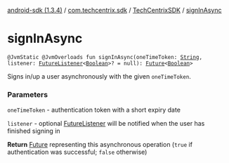[android-sdk (1.3.4)](../../index.md) / [com.techcentrix.sdk](../index.md) / [TechCentrixSDK](index.md) / [signInAsync](./sign-in-async.md)

# signInAsync

`@JvmStatic @JvmOverloads fun signInAsync(oneTimeToken: `[`String`](https://kotlinlang.org/api/latest/jvm/stdlib/kotlin/-string/index.html)`, listener: `[`FutureListener`](../../com.techcentrix.sdk.util/-future-listener/index.md)`<`[`Boolean`](https://kotlinlang.org/api/latest/jvm/stdlib/kotlin/-boolean/index.html)`>? = null): `[`Future`](https://docs.oracle.com/javase/6/docs/api/java/util/concurrent/Future.html)`<`[`Boolean`](https://kotlinlang.org/api/latest/jvm/stdlib/kotlin/-boolean/index.html)`>`

Signs in/up a user asynchronously with the given `oneTimeToken`.

### Parameters

`oneTimeToken` - authentication token with a short expiry date

`listener` - optional [FutureListener](../../com.techcentrix.sdk.util/-future-listener/index.md) will be notified when the user has finished signing in

**Return**
[Future](https://docs.oracle.com/javase/6/docs/api/java/util/concurrent/Future.html) representing this asynchronous operation (`true` if authentication was successful; `false` otherwise)

